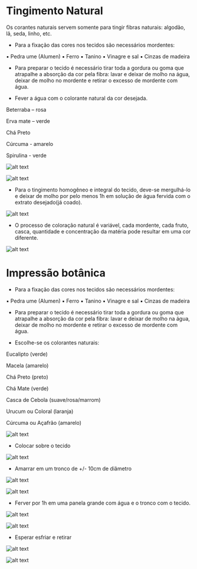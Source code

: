 # Tingimento Natural 

Os corantes naturais servem somente para tingir fibras naturais: algodão, lã, seda, linho, etc.

- Para a fixação das cores nos tecidos são necessários mordentes:

▪ Pedra ume (Alumen)
▪ Ferro
▪ Tanino
▪ Vinagre e sal
▪ Cinzas de madeira

- Para preparar o tecido é necessário tirar toda a gordura ou goma que atrapalhe a absorção da cor pela fibra: lavar  e deixar de molho na água, deixar de molho no mordente e retirar o excesso
de mordente com água. 

- Fever a água com o colorante natural da cor desejada.

Beterraba – rosa

Erva mate – verde

Chá Preto 

Cúrcuma - amarelo

Spirulina - verde

![alt text](https://github.com/instituto-hub/Bootcamp-Ind-textil/blob/master/Turma%20%231/Imagens/61800840_882692158737061_4479561008947396608_o.jpg)

![alt text](https://github.com/instituto-hub/Bootcamp-Ind-textil/blob/master/Turma%20%231/Imagens/61274694_882692455403698_2369309826846031872_o.jpg)

- Para o tingimento homogêneo e integral do tecido, deve-se mergulhá-lo e deixar de molho por pelo menos 1h em solução de água fervida com o extrato desejado(já coado).

![alt text](https://github.com/instituto-hub/Bootcamp-Ind-textil/blob/master/Turma%20%231/Imagens/61142090_882694378736839_6484184935056801792_o.jpg)

- O processo de coloração natural é variável, cada mordente, cada fruto, casca, quantidade e concentração da matéria pode resultar em uma cor diferente.

![alt text](https://github.com/instituto-hub/Bootcamp-Ind-textil/blob/master/Turma%20%231/Imagens/61258970_882694812070129_6820626688473300992_o.jpg)


# Impressão botânica

- Para a fixação das cores nos tecidos são necessários mordentes:

▪ Pedra ume (Alumen)
▪ Ferro
▪ Tanino
▪ Vinagre e sal
▪ Cinzas de madeira

- Para preparar o tecido é necessário tirar toda a gordura ou goma que atrapalhe a absorção da cor pela fibra: lavar  e deixar de molho na água, deixar de molho no mordente e retirar o excesso
de mordente com água. 


 -  Escolhe-se os colorantes naturais:

Eucalipto (verde)

Macela (amarelo) 

Chá Preto (preto)

Chá Mate (verde) 

Casca de Cebola (suave/rosa/marrom) 

Urucum ou Coloral (laranja)

Cúrcuma ou Açafrão (amarelo) 

![alt text](https://github.com/instituto-hub/Bootcamp-Ind-textil/blob/master/Turma%20%231/Imagens/61711811_882692965403647_6223321699673178112_o.jpg)


- Colocar sobre o tecido 

![alt text](https://github.com/instituto-hub/Bootcamp-Ind-textil/blob/master/Turma%20%231/Imagens/61146265_882694165403527_8072045468353298432_o.jpg)

- Amarrar em um tronco de +/- 10cm de diâmetro

![alt text](https://github.com/instituto-hub/Bootcamp-Ind-textil/blob/master/Turma%20%231/Imagens/61246334_882693365403607_1001325668912332800_o.jpg)

![alt text](https://github.com/instituto-hub/Bootcamp-Ind-textil/blob/master/Turma%20%231/Imagens/61553430_882693882070222_2802118461562552320_o.jpg)

- Ferver por 1h em uma panela grande com água e o tronco com o tecido.

![alt text](https://github.com/instituto-hub/Bootcamp-Ind-textil/blob/master/Turma%20%231/Imagens/61584567_882693168736960_8884026288545726464_o.jpg)

![alt text](https://github.com/instituto-hub/Bootcamp-Ind-textil/blob/master/Turma%20%231/Imagens/61590674_882693785403565_5789313008144482304_o.jpg)

- Esperar esfriar e retirar

![alt text](https://github.com/instituto-hub/Bootcamp-Ind-textil/blob/master/Turma%20%231/Imagens/61097501_882695525403391_469267993616973824_o.jpg)

![alt text](https://github.com/instituto-hub/Bootcamp-Ind-textil/blob/master/Turma%20%231/Imagens/61291291_882696002070010_3328697755748007936_o.jpg)
